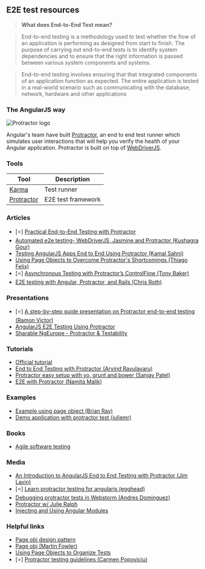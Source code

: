 ## E2E test resources
> **What does End-to-End Test mean?**


>End-to-end testing is a methodology used to test whether the flow of an application is performing as designed from start to finish. The purpose of carrying out end-to-end tests is to identify system dependencies and to ensure that the right information is passed between various system components and systems.


>End-to-end testing involves ensuring that that integrated components of an application function as expected. The entire application is tested in a real-world scenario such as communicating with the database, network, hardware and other applications 

 
### The AngularJS way
![Protractor logo](http://i57.tinypic.com/x3fme0.png)


Angular's team have built [Protractor](http://angular.github.io/protractor/#/), an end to end test runner which simulates user interactions that will help you verify the health of your Angular application.
Protractor is built on top of [WebDriverJS](https://code.google.com/p/selenium/wiki/WebDriverJs).

### Tools
Tool         | Description
------------ | -------------
[Karma](http://karma-runner.github.io/0.12/index.html) | Test runner
[Protractor](http://angular.github.io/protractor/#/) | E2E test framework

### Articles
* [:star:] [Practical End-to-End Testing with Protractor](http://www.ng-newsletter.com/posts/practical-protractor.html)
* [Automated e2e testing- WebDriverJS, Jasmine and Protractor (Kushagra Gour)](http://engineering.wingify.com/posts/e2e-testing-with-webdriverjs-jasmine/)
* [Testing AngularJS Apps End to End Using Protractor (Kamal Sahni)](http://engineering.wingify.com/posts/angularapp-e2e-testing-with-protractor/)
* [Using Page Objects to Overcome Protractor's Shortcomings (Thiago Felix)](http://www.thoughtworks.com/insights/blog/using-page-objects-overcome-protractors-shortcomings)
* [:star:] [Asynchronous Testing with Protractor’s ControlFlow (Tony Baker)](http://spin.atomicobject.com/2014/12/17/asynchronous-testing-protractor-angular/)
* [E2E testing with Angular, Protractor, and Rails (Chris Roth)](https://medium.com/how-we-build-fedora/e2e-testing-with-angular-protractor-and-rails-725fbefb8149)

### Presentations
* [:star:] [A step-by-step guide presentation on Protractor end-to-end testing (Ramon Victor)](http://ramonvictor.github.io/protractor/slides/#/)
* [AngularJS E2E Testing Using Protractor](https://docs.google.com/presentation/d/1QWFnYAur19R7RQ5KkLkLDMOMz5jrzNlBId3XBrwRNs8/edit#slide=id.p)
* [Sharable NgEurope - Protractor & Testability](https://docs.google.com/presentation/d/1ITWsMDGd6ArrP6KbGRLLzS9f9NMnyqozIdjtaj0Ek2c/edit#slide=id.g4928b62a1_0129)
	
### Tutorials
* [Official tutorial](http://angular.github.io/protractor/#/tutorial)
* [End to End Testing with Protractor (Arvind Ravulavaru)](http://thejackalofjavascript.com/end-to-end-testing-with-protractor/)
* [Protractor easy setup with yo, grunt and bower (Sanjay Patel)](http://www.codeorbits.com/blog/2014/01/26/angularjs-end-to-end-testing-with-protractor-easy-set-up-with-yeoman)
* [E2E with Protractor (Namita Malik)](http://codechutney.in/blog/angularjs/e2e-testing-with-protractor/)
	
### Examples
* [Example using page object (Brian Ray)](https://github.com/qualityshepherd/protractor_example)
* [Demo application with protractor test (juliemr)](https://github.com/juliemr/protractor-demo)
	
### Books
* [Agile software testing](http://info.thoughtworks.com/ebook-agile-software-testing)

### Media
* [An Introduction to AngularJS End to End Testing with Protractor (Jim Lavin)](https://www.youtube.com/watch?v=idb6hOxlyb8)
* [:star:] [Learn protractor testing for angularjs (egghead)](https://egghead.io/series/learn-protractor-testing-for-angularjs)
* [Debugging protractor tests in Webstorm (Andres Dominguez)](https://www.youtube.com/watch?v=VLMyI7QKcwg)
* [Protractor w/ Julie Ralph](http://devchat.tv/js-jabber/106-jsj-protractor-with-julie-ralph)
* [Injecting and Using Angular Modules ](https://masteringmean.com/lessons/599-Angular-e2e-Protractor-Testing-Injecting-and-Using-Angular-Modules)
	
### Helpful links
* [Page obj design pattern](https://code.google.com/p/selenium/wiki/PageObjects)
* [Page obj (Martin Fowler)](http://martinfowler.com/bliki/PageObject.html)
* [Using Page Objects to Organize Tests](https://github.com/angular/protractor/blob/master/docs/page-objects.md)
* [:star:] [Protractor testing guidelines (Carmen Popoviciu)](https://github.com/CarmenPopoviciu/protractor-testing-guidelines)
